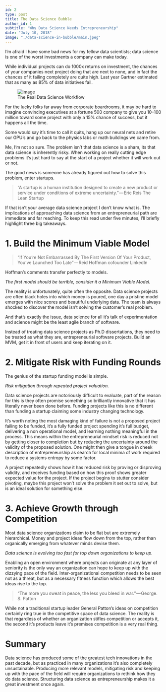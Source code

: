 ```yaml
---
id: 2
type: post
title: The Data Science Bubble
author_id: 1
subtitle: "Why Data Science Needs Entrepreneurship"
date: "July 10, 2018"
image: "./data-science-in-bubble/main.jpeg"
---
```

I’m afraid I have some bad news for my fellow data scientists; data science is one of the worst investments a company can make today.

While individual projects can do 1000x returns on investment, the chances of your companies next project doing that are next to none, and in fact the chances of it failing completely are quite high. Last year Gartner estimated that as many as 85% of data initiatives fail.

<figure>
<img src="https://cdn-images-1.medium.com/max/800/1*vnc7ZzC4tGz85qSAk3uYJA.png" alt="image"/>
<figcaption>The Real Data Science Workflow</figcaption>
</figure>

For the lucky folks far away from corporate boardrooms, it may be hard to imagine convincing executives at a fortune 500 company to give you 10–100 million toward some project with only a 15% chance of success, but it happens all the time.

Some would say it’s time to call it quits, hang up our neural nets and retire our GPU’s and go back to the physics labs or math buildings we came from.

Me, I’m not so sure. The problem isn’t that data science is a sham, its that data science is inherently risky. When working on really cutting edge problems it’s just hard to say at the start of a project whether it will work out or not.

The good news is someone has already figured out how to solve this problem, enter startups.

> “A startup is a human institution designed to create a new product or service under conditions of extreme uncertainty.” — Eric Reis The Lean Startup

If that isn’t your average data science project I don’t know what is. The implications of approaching data science from an entrepreneurial path are immediate and far reaching. To keep this read under five minutes, I’ll briefly highlight three big takeaways.

# 1. Build the Minimum Viable Model

>“If You’re Not Embarrassed By The First Version Of Your Product, You’ve Launched Too Late” — Reid Hoffman cofounder LinkedIn

Hoffman’s comments transfer perfectly to models.

*The first model should be terrible, consider it a Minimum Viable Model.*

The reality is unfortunately, quite often the opposite. Data science projects are often black holes into which money is poured, one day a pristine model emerges with nice scores and beautiful underlying data. The team is always shocked to discover the model isn’t solving the customer’s real problem.

And that’s exactly the issue, data science for all it’s talk of experimentation and science might be the least agile branch of software.

Instead of treating data science projects as Ph.D dissertations, they need to be treated as what they are, entrepreneurial software projects. Build an MVM, get it in front of users and keep iterating on it.

# 2. Mitigate Risk with Funding Rounds

The genius of the startup funding model is simple.

*Risk mitigation through repeated project valuation.*

Data science projects are notoriously difficult to evaluate, part of the reason for this is they often promise something so brilliantly innovative that it has literally never been done before. Funding projects like this is no different than funding a startup claiming some industry changing technology.

It’s worth noting the most damaging kind of failure is not a proposed project failing to be funded, it’s a fully funded project spending it’s full budget, delivering a non operational model, and learning nothing meaningful in the process. This means within the entrepreneurial mindset risk is reduced not by getting closer to completion but by reducing the uncertainty around the validity of the proposed solution. One might then give a tongue in cheek description of entrepreneurship as search for local minima of work required to reduce a systems entropy by some factor.

A project repeatedly shows how it has reduced risk by proving or disproving validity, and receives funding based on how this proof shows greater expected value for the project. If the project begins to stutter consider pivoting, maybe this project won’t solve the problem it set out to solve, but is an ideal solution for something else.

# 3. Achieve Growth through Competition

Most data science organizations claim to be flat but are extremely hierarchical. Money and project ideas flow down from the top, rather than organically emerging from whatever minds devise them.

*Data science is evolving too fast for top down organizations to keep up.*

Enabling an open environment where projects can originate at any layer of seniority is the only way an organization can hope to keep up with the dizzying pace of the field. Inter-organizational competition needs to be seen not as a threat, but as a necessary fitness function which allows the best ideas rise to the top.

>“The more you sweat in peace, the less you bleed in war.” — George. S. Patton

While not a traditional startup leader General Patton’s ideas on competition certainly ring true in the competitive space of data science. The reality is that regardless of whether an organization stifles competition or accepts it, the second it’s products leave it’s premises competition is a very real thing.

# Summary

Data science has produced some of the greatest tech innovations in the past decade, but as practiced in many organizations it’s also completely unsustainable. Producing more relevant models, mitigating risk and keeping up with the pace of the field will require organizations to rethink how they do data science. Structuring data science as entrepreneurship makes it a great investment once again.

